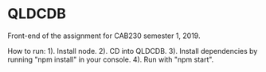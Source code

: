 # QLDCDB
Front-end of the assignment for CAB230 semester 1, 2019.

How to run: 
1). Install node.
2). CD into QLDCDB.
3). Install dependencies by running "npm install" in your console. 
4). Run with "npm start".